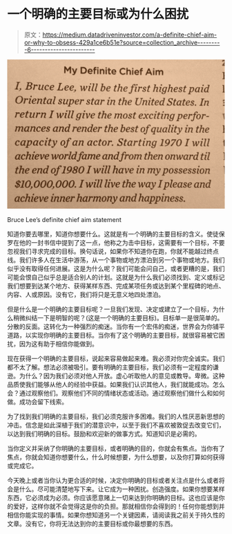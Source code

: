# 一个明确的主要目标或为什么困扰

> 原文：<https://medium.datadriveninvestor.com/a-definite-chief-aim-or-why-to-obsess-429a1ce6b51e?source=collection_archive---------6----------------------->

![](img/43fe6a6e83335358a82a791f87979bf8.png)

Bruce Lee’s definite chief aim statement

知道你要去哪里，知道你想要什么。这就是有一个明确的主要目标的含义。使徒保罗在他的一封书信中提到了这一点，他称之为击中目标，这需要有一个目标，不要忽视我们寻求完成的目标。换句话说，如果你不知道你在跑，你就不能越过终点线。我们许多人在生活中游荡，从一个事物或地方漂泊到另一个事物或地方。我们似乎没有取得任何进展。这是为什么呢？我们可能会问自己，或者更糟的是，我们可能会恨自己似乎总是适合别人的计划。这就是为什么我们必须找到、定义或标记我们想要到达某个地方、获得某样东西、完成某项任务或达到某个里程碑的地点、内容、人或原因。没有它，我们将只是无意义地四处漂泊。

但是什么是一个明确的主要目标呢？一旦我们发现、决定或建立了一个目标，为什么稍微纠结一下是明智的呢？(这是一个明确的主要目标)。目标单一是很简单的。分散的反面。这转化为一种强烈的痴迷。当你有一个宏伟的痴迷，世界会为你铺平道路，以实现你明确的主要目标。当你有了这个明确的主要目标，就很容易被它困扰，因为这有助于相信你能做到。

现在获得一个明确的主要目标，说起来容易做起来难。我必须对你完全诚实。我们都不太了解。想法必须被吸引。要有明确的主要目标，我们必须有一定程度的谦逊。为什么？因为我们必须对他人开放。虚心听取他人的意见或教导。卑微。这种品质使我们能够从他人的经验中获益。如果我们认识其他人，我们就能成功。怎么会？通过观察他们。观察他们不同的情绪状态或活动。通过观察他们做什么和如何做。成功会留下线索。

为了找到我们明确的主要目标，我们必须克服许多困难。我们的人性厌恶新思想的冲击。信念是如此深植于我们的潜意识中，以至于我们不喜欢被敦促去改变它们，以达到我们明确的目标。鼓励和欢迎新的做事方式。知道知识是必需的。

当你定义并采纳了你明确的主要目标，或者明确的目的，你就会有焦点。当你有了焦点，你就会知道你想要什么，什么时候想要，为什么想要，以及你打算如何获得或完成它。

今天晚上或者当你认为更合适的时候，决定你明确的目标或者关注点是什么或者将会是什么。尽可能清楚地写下来。让它成为一种困扰。创造强度。如果你想要某样东西，它必须成为必须。你应该愿意赌上一切来达到你明确的目标。这也应该是你的爱好，这样你就不会觉得这是你的负担。那就相信你会得到的！任何你能想到并相信你能实现的事情。如果你想知道另一个关键因素，请阅读我之前关于持久性的文章。没有它，你将无法达到你的主要目标或你最想要的东西。